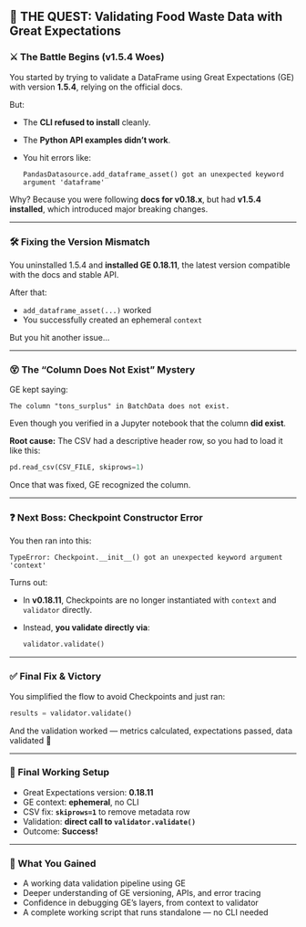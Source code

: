 ## 🧐 THE QUEST: Validating Food Waste Data with Great Expectations

### ⚔️ The Battle Begins (v1.5.4 Woes)

You started by trying to validate a DataFrame using Great Expectations (GE) with version **1.5.4**, relying on the official docs.

But:

* The **CLI refused to install** cleanly.
* The **Python API examples didn’t work**.
* You hit errors like:

  ```
  PandasDatasource.add_dataframe_asset() got an unexpected keyword argument 'dataframe'
  ```

Why? Because you were following **docs for v0.18.x**, but had **v1.5.4 installed**, which introduced major breaking changes.

---

### 🛠️ Fixing the Version Mismatch

You uninstalled 1.5.4 and **installed GE 0.18.11**, the latest version compatible with the docs and stable API.

After that:

* `add_dataframe_asset(...)` worked
* You successfully created an ephemeral `context`

But you hit another issue...

---

### 😵 The “Column Does Not Exist” Mystery

GE kept saying:

```
The column "tons_surplus" in BatchData does not exist.
```

Even though you verified in a Jupyter notebook that the column **did exist**.

**Root cause:** The CSV had a descriptive header row, so you had to load it like this:

```python
pd.read_csv(CSV_FILE, skiprows=1)
```

Once that was fixed, GE recognized the column.

---

### ️❓ Next Boss: Checkpoint Constructor Error

You then ran into this:

```
TypeError: Checkpoint.__init__() got an unexpected keyword argument 'context'
```

Turns out:

* In **v0.18.11**, Checkpoints are no longer instantiated with `context` and `validator` directly.
* Instead, **you validate directly via**:

  ```python
  validator.validate()
  ```

---

### ✅ Final Fix & Victory

You simplified the flow to avoid Checkpoints and just ran:

```python
results = validator.validate()
```

And the validation worked — metrics calculated, expectations passed, data validated 🎉

---

### 🏑 Final Working Setup

* Great Expectations version: **0.18.11**
* GE context: **ephemeral**, no CLI
* CSV fix: **`skiprows=1`** to remove metadata row
* Validation: **direct call to `validator.validate()`**
* Outcome: **Success!**

---

### 🎉 What You Gained

* A working data validation pipeline using GE
* Deeper understanding of GE versioning, APIs, and error tracing
* Confidence in debugging GE’s layers, from context to validator
* A complete working script that runs standalone — no CLI needed
